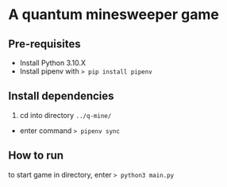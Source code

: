 # A quantum minesweeper game

## Pre-requisites

- Install Python 3.10.X
- Install pipenv with `> pip install pipenv`

## Install dependencies
1. cd into directory `../q-mine/`
- enter command `> pipenv sync`

## How to run
to start game in directory, enter `> python3 main.py`



